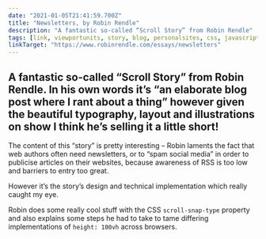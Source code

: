 ```yaml
---
date: "2021-01-05T21:41:59.700Z"
title: "Newsletters, by Robin Rendle"
description: "A fantastic so-called “Scroll Story” from Robin Rendle"
tags: [link, viewportunits, story, blog, personalsites, css, javascript, height]
linkTarget: "https://www.robinrendle.com/essays/newsletters"
---
```

A fantastic so-called “Scroll Story” from Robin Rendle. In his own words it’s “an elaborate blog post where I rant about a thing” however given the beautiful typography, layout and illustrations on show I think he’s selling it a little short!
---

The content of this “story” is pretty interesting – Robin laments the fact that web authors often need newsletters, or to “spam social media” in order to publicise articles on their websites, because awareness of RSS is too low and barriers to entry too great.

However it’s the story’s design and technical implementation which really caught my eye. 

Robin does some really cool stuff with the CSS `scroll-snap-type` property and also explains some steps he had to take to tame differing implementations of `height: 100vh` across browsers.

